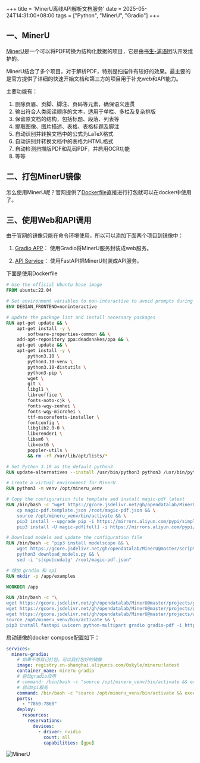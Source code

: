 +++
title = 'MinerU离线API解析文档服务'
date = 2025-05-24T14:31:00+08:00
tags = ["Python", "MinerU", "Gradio"]
+++

## 一、MinerU

[MinerU](https://github.com/opendatalab/MinerU)是一个可以将PDF转换为结构化数据的项目，它是由[书生-浦语](https://github.com/InternLM/InternLM)团队开发维护的。

MinerU结合了多个项目，对于解析PDF，特别是扫描件有较好的效果。最主要的是官方提供了详细的快速开始文档和第三方的项目用于补充web和API能力。

主要功能有：

1. 删除页眉、页脚、脚注、页码等元素，确保语义连贯
2. 输出符合人类阅读顺序的文本，适用于单栏、多栏及复杂排版
3. 保留原文档的结构，包括标题、段落、列表等
4. 提取图像、图片描述、表格、表格标题及脚注
5. 自动识别并转换文档中的公式为LaTeX格式
6. 自动识别并转换文档中的表格为HTML格式
7. 自动检测扫描版PDF和乱码PDF，并启用OCR功能
8. 等等



## 二、打包MinerU镜像

怎么使用MinerU呢？官网提供了[Dockerfile](https://github.com/opendatalab/MinerU/blob/master/docker/china/Dockerfile)直接进行打包就可以在docker中使用了。



## 三、使用Web和API调用

由于官网的镜像只能在命令环境使用，所以可以添加下面两个项目到镜像中：

1. [Gradio APP](https://github.com/opendatalab/MinerU/tree/master/projects/gradio_app)： 使用Gradio将MinerU服务封装成web服务。

2. [API Service](https://github.com/opendatalab/MinerU/tree/master/projects/web_api)： 使用FastAPI把MinerU封装成API服务。

下面是使用Dockerfile

```dockerfile
# Use the official Ubuntu base image
FROM ubuntu:22.04

# Set environment variables to non-interactive to avoid prompts during installation
ENV DEBIAN_FRONTEND=noninteractive

# Update the package list and install necessary packages
RUN apt-get update && \
    apt-get install -y \
        software-properties-common && \
    add-apt-repository ppa:deadsnakes/ppa && \
    apt-get update && \
    apt-get install -y \
        python3.10 \
        python3.10-venv \
        python3.10-distutils \
        python3-pip \
        wget \
        git \
        libgl1 \
        libreoffice \
        fonts-noto-cjk \
        fonts-wqy-zenhei \
        fonts-wqy-microhei \
        ttf-mscorefonts-installer \
        fontconfig \
        libglib2.0-0 \
        libxrender1 \
        libsm6 \
        libxext6 \
        poppler-utils \
        && rm -rf /var/lib/apt/lists/*

# Set Python 3.10 as the default python3
RUN update-alternatives --install /usr/bin/python3 python3 /usr/bin/python3.10 1

# Create a virtual environment for MinerU
RUN python3 -m venv /opt/mineru_venv

# Copy the configuration file template and install magic-pdf latest
RUN /bin/bash -c "wget https://gcore.jsdelivr.net/gh/opendatalab/MinerU@master/magic-pdf.template.json && \
    cp magic-pdf.template.json /root/magic-pdf.json && \
    source /opt/mineru_venv/bin/activate && \
    pip3 install --upgrade pip -i https://mirrors.aliyun.com/pypi/simple && \
    pip3 install -U magic-pdf[full] -i https://mirrors.aliyun.com/pypi/simple"

# Download models and update the configuration file
RUN /bin/bash -c "pip3 install modelscope && \
    wget https://gcore.jsdelivr.net/gh/opendatalab/MinerU@master/scripts/download_models.py -O download_models.py && \
    python3 download_models.py && \
    sed -i 's|cpu|cuda|g' /root/magic-pdf.json"

# 增加 gradio 和 api 
RUN mkdir -p /app/examples

WORKDIR /app

RUN /bin/bash -c "\
wget https://gcore.jsdelivr.net/gh/opendatalab/MinerU@master/projects/gradio_app/app.py -O gra_app.py && \
wget https://gcore.jsdelivr.net/gh/opendatalab/MinerU@master/projects/gradio_app/header.html -O header.html && \
wget https://gcore.jsdelivr.net/gh/opendatalab/MinerU@master/projects/web_api/app.py -O app.py && \
source /opt/mineru_venv/bin/activate && \
pip3 install fastapi uvicorn python-multipart gradio gradio-pdf -i https://mirrors.aliyun.com/pypi/simple"
```



启动镜像的docker compose配置如下：
```yaml
services:
  mineru-gradio:
    # 如果不想自己打包，可以我打包好的镜像
    image: registry.cn-shanghai.aliyuncs.com/0xkyle/mineru:latest
    container_name: mineru-gradio
    # 启动gradio应用
    # command: /bin/bash -c "source /opt/mineru_venv/bin/activate && exec python gra_app.py"
    # 启动api服务
    command: /bin/bash -c "source /opt/mineru_venv/bin/activate && exec uvicorn app:app --host 0.0.0.0 --port 8000"
    ports:
      - "7860:7860"
    deploy:
      resources:
        reservations:
          devices:
            - driver: nvidia
              count: all
              capabilities: [gpu]
```

![MinerU](/images/MinerU测试.png)
